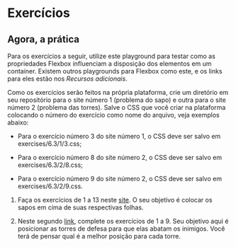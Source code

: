 # Exercícios

## Agora, a prática

Para os exercícios a seguir, utilize este playground para testar como as propriedades Flexbox influenciam a disposição dos elementos em um container. Existem outros playgrounds para Flexbox como este, e os links para eles estão nos _Recursos adicionais_.

Como os exercícios serão feitos na própria plataforma, crie um diretório em seu repositório para o site número 1 (problema do sapo) e outra para o site número 2 (problema das torres). Salve o CSS que você criar na plataforma colocando o número do exercício como nome do arquivo, veja exemplos abaixo:

- Para o exercício número 3 do site número 1, o CSS deve ser salvo em exercises/6.3/1/3.css;

- Para o exercício número 8 do site número 2, o CSS deve ser salvo em exercises/6.3/2/8.css;

- Para o exercício número 9 do site número 2, o CSS deve ser salvo em exercises/6.3/2/9.css.

1. Faça os exercícios de 1 a 13 neste [site](https://flexboxfroggy.com/). O seu objetivo é colocar os sapos em cima de suas respectivas folhas.

2. Neste segundo [link](http://www.flexboxdefense.com/), complete os exercícios de 1 a 9. Seu objetivo aqui é posicionar as torres de defesa para que elas abatam os inimigos. Você terá de pensar qual é a melhor posição para cada torre.
